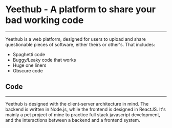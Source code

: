 # Yeethub - A platform to share your bad working code
---
Yeethub is a web platform, designed for users to upload and share questionable pieces of software, either theirs or other's. That includes:
- Spaghetti code
- Buggy/Leaky code that works
- Huge one liners
- Obscure code

## Code
---
Yeethub is designed with the client-server architecture in mind. The backend is written in Node.js, while the frontend is designed in ReactJS. It's mainly a pet project of mine to practice full stack javascript development, and the interactions between a backend and a frontend system.